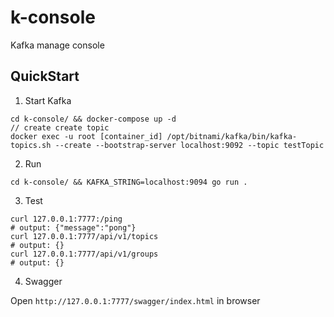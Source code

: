 # k-console
Kafka manage console

## QuickStart
1. Start Kafka
```
cd k-console/ && docker-compose up -d
// create create topic
docker exec -u root [container_id] /opt/bitnami/kafka/bin/kafka-topics.sh --create --bootstrap-server localhost:9092 --topic testTopic
```
2. Run
```
cd k-console/ && KAFKA_STRING=localhost:9094 go run .
```
3. Test
```
curl 127.0.0.1:7777:/ping
# output: {"message":"pong"}
curl 127.0.0.1:7777/api/v1/topics
# output: {}
curl 127.0.0.1:7777/api/v1/groups
# output: {}
```

4. Swagger

Open `http://127.0.0.1:7777/swagger/index.html` in browser

